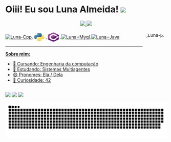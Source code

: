 
# **Oiii! Eu sou Luna Almeida! <img src="https://c.tenor.com/zPz6pCUuN2cAAAAM/peach-cat-and-goma-cat-wave.gif" width="50">**

<div align="center">
  <a href="https://github.com/rafaballerini">
  <img height="180em" src="https://github-readme-stats.vercel.app/api?username=LunaAlmeida&show_icons=true&theme=bear&include_all_commits=true&count_private=true"/>
  <img height="180em" src="https://github-readme-stats.vercel.app/api/top-langs/?username=LunaAlmeida&layout=compact&langs_count=7&theme=bear"/>
</div>
<div style="display: inline_block"><br>
  <img align="center" alt="Luna-Cpp" height="30" width="40" src="https://cdn.jsdelivr.net/gh/devicons/devicon/icons/cplusplus/cplusplus-plain.svg">
  <img align="center" alt="Luna-Python" height="30" width="40" src="https://raw.githubusercontent.com/devicons/devicon/master/icons/python/python-original.svg">
  <img align="center" alt="Luna-Csharp" height="30" width="40" src="https://raw.githubusercontent.com/devicons/devicon/master/icons/csharp/csharp-original.svg">
  <img align="center" alt="Luna=Myql" height="30" width="40" src="https://cdn.jsdelivr.net/gh/devicons/devicon/icons/mysql/mysql-plain-wordmark.svg">
  <img align="center" alt="Luna=Java" height="30" width="40" src= "https://cdn.jsdelivr.net/gh/devicons/devicon/icons/java/java-original-wordmark.svg">
  <img align="right" alt="Luna-pic" height="150" style="border-radius:200px;" src="https://media.discordapp.net/attachments/702292957847617577/910320594975854622/luna.gif?width=452&height=452">
</div>
  
* * *
**Sobre mim:**
- 📖 Cursando: Engenharia da computação
- 🌱 Estudando: Sistemas Multiagentes
- 😄 Pronomes: Ela / Dela
- 🎈 Curiosidade: 42

##
<div> 
  <a href="https://www.instagram.com/luna.dal.cielo" target="_blank"><img src="https://img.shields.io/badge/-Instagram-%23E4405F?style=for-the-badge&logo=instagram&logoColor=white" target="_blank"></a>
  <a href = "mailto:luna.dal.cielo@gmail.com"><img src="https://img.shields.io/badge/-Gmail-%23333?style=for-the-badge&logo=gmail&logoColor=white" target="_blank"></a>
  <a href="https://www.linkedin.com/in/luna-dos-santos-almeida-a0138418a" target="_blank"><img src="https://img.shields.io/badge/-LinkedIn-%230077B5?style=for-the-badge&logo=linkedin&logoColor=white" target="_blank"></a> 
 
  ![Snake animation](https://github.com/LunaAlmeida/LunaAlmeida/blob/output/github-contribution-grid-snake.svg)
 
</div>
